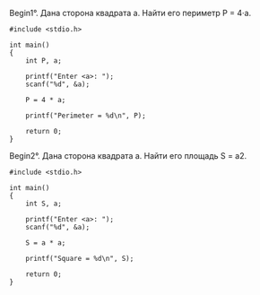 Begin1°. Дана сторона квадрата a. Найти его периметр P = 4·a. 

```
#include <stdio.h>

int main()
{
    int P, a;

    printf("Enter <a>: ");
    scanf("%d", &a);

    P = 4 * a;

    printf("Perimeter = %d\n", P);

    return 0;
}
```

Begin2°. Дана сторона квадрата a. Найти его площадь S = a2. 

```
#include <stdio.h>

int main()
{
    int S, a;

    printf("Enter <a>: ");
    scanf("%d", &a);

    S = a * a;

    printf("Square = %d\n", S);

    return 0;
}
```

